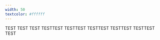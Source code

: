 ```yaml
---
width: 50
textcolor: #ffffff
---
```


TEST TEST TEST TESTTEST TESTTEST TESTTEST TESTTEST TESTTEST TEST
